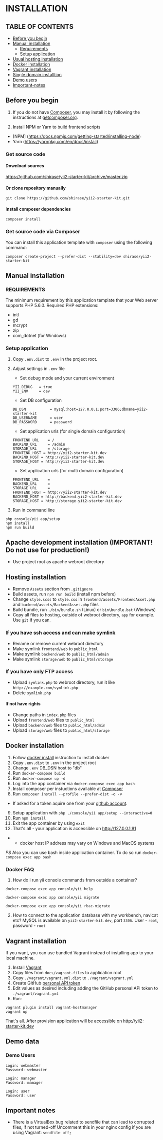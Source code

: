 # INSTALLATION

## TABLE OF CONTENTS
- [Before you begin](#before-you-begin)
- [Manual installation](#manual-installation)
    - [Requirements](#requirements)
    - [Setup application](#setup-application)
- [Usual hosting installation](#usual-hosting-installation)
- [Docker installation](#docker-installation)
- [Vagrant installation](#vagrant-installation)
- [Single domain installtion](#single-domain-installation)
- [Demo users](#demo-users)
- [Important-notes](#important-notes)

## Before you begin
1. If you do not have [Composer](http://getcomposer.org/), you may install it by following the instructions
at [getcomposer.org](http://getcomposer.org/doc/00-intro.md#installation-nix).

2. Install NPM or Yarn to build frontend scripts
- [NPM] (https://docs.npmjs.com/getting-started/installing-node)
- Yarn (https://yarnpkg.com/en/docs/install)

### Get source code
#### Download sources
https://github.com/shirase/yii2-starter-kit/archive/master.zip

#### Or clone repository manually
```
git clone https://github.com/shirase/yii2-starter-kit.git
```
#### Install composer dependencies
```
composer install
```

### Get source code via Composer
You can install this application template with `composer` using the following command:

```
composer create-project --prefer-dist --stability=dev shirase/yii2-starter-kit
```

## Manual installation

### REQUIREMENTS
The minimum requirement by this application template that your Web server supports PHP 5.6.0.
Required PHP extensions:
- intl
- gd
- mcrypt
- zip
- com_dotnet (for Windows)

### Setup application
1. Copy `.env.dist` to `.env` in the project root.
2. Adjust settings in `.env` file
	- Set debug mode and your current environment
	```
	YII_DEBUG   = true
	YII_ENV     = dev
	```
	- Set DB configuration
	```
	DB_DSN           = mysql:host=127.0.0.1;port=3306;dbname=yii2-starter-kit
	DB_USERNAME      = user
	DB_PASSWORD      = password
	```

	- Set application urls (for single domain configuration)
	```
	FRONTEND_URL    = /
	BACKEND_URL     = /admin
	STORAGE_URL     = /storage
	FRONTEND_HOST = http://yii2-starter-kit.dev
    BACKEND_HOST = http://yii2-starter-kit.dev
    STORAGE_HOST = http://yii2-starter-kit.dev
	```

	- Set application urls (for multi domain configuration)
	```
	FRONTEND_URL    = 
	BACKEND_URL     = 
	STORAGE_URL     = 
	FRONTEND_HOST = http://yii2-starter-kit.dev
    BACKEND_HOST = http://backend.yii2-starter-kit.dev
    STORAGE_HOST = http://storage.yii2-starter-kit.dev
	```

3. Run in command line
```
php console/yii app/setup
npm install
npm run build
```

## Apache development installation (IMPORTANT! Do not use for production!)
- Use project root as apache webroot directory

## Hosting installation
- Remove `Assets` section from `.gitignore`
- Build assets, run `npm run build` (install npm before)
- Change `style.scss` to `style.css` in `frontend/assets/FrontendAsset.php` and `backend/assets/BackendAsset.php` files
- Build bundle, run `./bin/bundle.sh` (Linux) or `bin\bundle.bat` (Windows)
- Copy all files to hosting, outside of webroot directory, `app` for example. Use `git` if you can.

### If you have ssh access and can make symlink 
- Rename or remove current webroot directory
- Make symlink `frontend/web` to `public_html`
- Make symlink `backend/web` to `public_html/admin`
- Make symlink `storage/web` to `public_html/storage`

### If you have only FTP access
- Upload `symlink.php` to webroot directory, run it like `http://example.com/symlink.php`
- Delete `symlink.php`

#### If not have rights
- Change paths in `index.php` files
- Upload `frontend/web` files to `public_html`
- Upload `backend/web` files to `public_html/admin`
- Upload `storage/web` files to `public_html/storage`

## Docker installation
1. Follow [docker install](https://docs.docker.com/engine/installation/) instruction to install docker
2. Copy `.env.dist` to `.env` in the project root
3. Change `.env` DB_DSN host to "db"
4. Run `docker-compose build`
5. Run `docker-compose up -d`
6. Log into the app container via `docker-compose exec app bash`
7. Install composer per instuctions available at [Composer](https://getcomposer.org/download/)
8. Run `composer install --profile --prefer-dist -o -v`
- If asked for a token aquire one from your [github account](https://github.com/settings/tokens).
9. Setup application with `php ./console/yii app/setup --interactive=0`
10. Run `npm install`
11. Exit the app container by using `exit`
12. That's all - your application is accessible on http://127.0.0.1:81

 * - docker host IP address may vary on Windows and MacOS systems
 
*PS* Also you can use bash inside application container. To do so run `docker-compose exec app bash`

### Docker FAQ
1. How do i run yii console commands from outside a container?

`docker-compose exec app console/yii help`

`docker-compose exec app console/yii migrate`

`docker-compose exec app console/yii rbac-migrate`

2. How to connect to the application database with my workbench, navicat etc?
MySQL is available on `yii2-starter-kit.dev`, port `3306`. User - `root`, password - `root`

## Vagrant installation
If you want, you can use bundled Vagrant instead of installing app to your local machine.

1. Install [Vagrant](https://www.vagrantup.com/)
2. Copy files from `docs/vagrant-files` to application root
3. Copy `./vagrant/vagrant.yml.dist` to `./vagrant/vagrant.yml`
4. Create GitHub [personal API token](https://github.com/blog/1509-personal-api-tokens)
5. Edit values as desired including adding the GitHub personal API token to `./vagrant/vagrant.yml`
6. Run:
```
vagrant plugin install vagrant-hostmanager
vagrant up
```
That`s all. After provision application will be accessible on http://yii2-starter-kit.dev

## Demo data
### Demo Users
```
Login: webmaster
Password: webmaster

Login: manager
Password: manager

Login: user
Password: user
```

## Important notes
- There is a VirtualBox bug related to sendfile that can lead to corrupted files, if not turned-off
Uncomment this in your nginx config if you are using Vagrant:
```sendfile off;```
